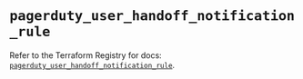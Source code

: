 # `pagerduty_user_handoff_notification_rule`

Refer to the Terraform Registry for docs: [`pagerduty_user_handoff_notification_rule`](https://registry.terraform.io/providers/pagerduty/pagerduty/3.15.3/docs/resources/user_handoff_notification_rule).
